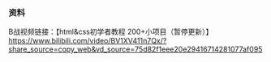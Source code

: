 ### 资料
B战视频链接：【html&css初学者教程 200+小项目（暂停更新）】 https://www.bilibili.com/video/BV1XV411n7Qx/?share_source=copy_web&vd_source=75d82f1eee20e29416714281077af095